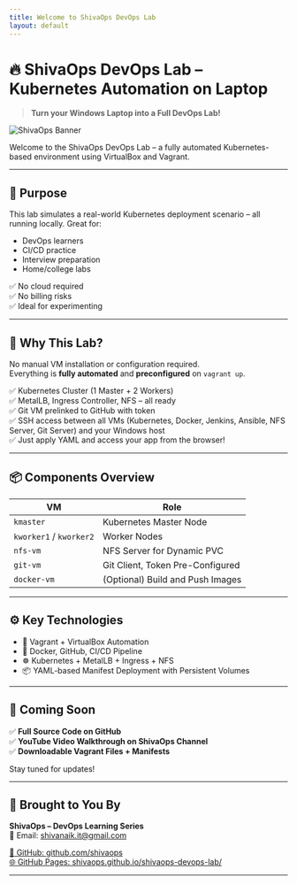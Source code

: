 ```yaml
---
title: Welcome to ShivaOps DevOps Lab
layout: default
---
```


# 🔥 ShivaOps DevOps Lab – Kubernetes Automation on Laptop

> **Turn your Windows Laptop into a Full DevOps Lab!**

![ShivaOps Banner](https://raw.githubusercontent.com/shivaops/assets/main/banner.png)

Welcome to the ShivaOps DevOps Lab – a fully automated Kubernetes-based environment using VirtualBox and Vagrant.

---

## 🎯 Purpose

This lab simulates a real-world Kubernetes deployment scenario – all running locally. Great for:

- DevOps learners
- CI/CD practice
- Interview preparation
- Home/college labs

✅ No cloud required  
✅ No billing risks  
✅ Ideal for experimenting

---
## 🚀 Why This Lab?

No manual VM installation or configuration required.  
Everything is **fully automated** and **preconfigured** on `vagrant up`.

✅ Kubernetes Cluster (1 Master + 2 Workers)  
✅ MetalLB, Ingress Controller, NFS – all ready  
✅ Git VM prelinked to GitHub with token  
✅ SSH access between all VMs (Kubernetes, Docker, Jenkins, Ansible, NFS Server, Git Server) and your Windows host  
✅ Just apply YAML and access your app from the browser!

---

## 📦 Components Overview

| VM          | Role                                 |
|-------------|--------------------------------------|
| `kmaster`   | Kubernetes Master Node               |
| `kworker1` / `kworker2` | Worker Nodes             |
| `nfs-vm`    | NFS Server for Dynamic PVC           |
| `git-vm`    | Git Client, Token Pre-Configured     |
| `docker-vm` | (Optional) Build and Push Images     |

---

## ⚙️ Key Technologies

- 🔄 Vagrant + VirtualBox Automation
- 🐳 Docker, GitHub, CI/CD Pipeline
- ☸️ Kubernetes + MetalLB + Ingress + NFS
- 📦 YAML-based Manifest Deployment with Persistent Volumes

---

## 🧪 Coming Soon

✅ **Full Source Code on GitHub**  
✅ **YouTube Video Walkthrough on ShivaOps Channel**  
✅ **Downloadable Vagrant Files + Manifests**

Stay tuned for updates!

---

## 🙌 Brought to You By

**ShivaOps – DevOps Learning Series**  
📧 Email: shivanaik.it@gmail.com  

<a href="https://github.com/shivaops" target="_blank">🔗 GitHub: github.com/shivaops</a>  
<a href="https://shivaops.github.io/shivaops-devops-lab/" target="_blank">🌐 GitHub Pages: shivaops.github.io/shivaops-devops-lab/</a>

---